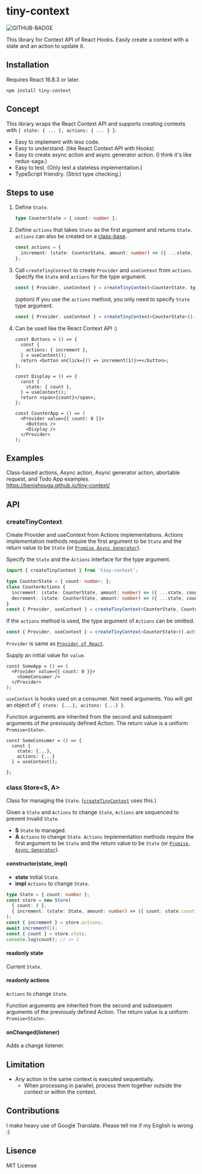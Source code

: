 # tiny-context

![GITHUB-BADGE](https://github.com/benishouga/tiny-context/workflows/Node.js%20CI/badge.svg)

This library for Context API of React Hooks. Easily create a context with a state and an action to update it.

## Installation

Requires React 16.8.3 or later.

```
npm install tiny-context
```

## Concept

This library wraps the React Context API and supports creating contexts with `{ state: { ... }, actions: { ... } }`.

- Easy to implement with less code.
- Easy to understand. (like React Context API with Hooks)
- Easy to create async action and async generator action. (I think it's like redux-saga.)
- Easy to test. (Only test a stateless implementation.)
- TypeScript friendry. (Strict type checking.)

## Steps to use

1. Define `State`.
   ```ts
   type CounterState = { count: number };
   ```
2. Define `actions` that takes `State` as the first argument and returns `State`. `actions` can also be created on a [class-base](https://benishouga.github.io/tiny-context/).
   ```ts
   const actions = {
     increment: (state: CounterState, amount: number) => ({ ...state, count: state.count + amount }),
   };
   ```
3. Call `createTinyContext` to create `Provider` and `useContext` from `actions`. Specify the `State` and `actions` for the type argument.
   ```ts
   const { Provider, useContext } = createTinyContext<CounterState, typeof actions>(actions);
   ```
   (option) If you use the `actions` method, you only need to specify `State` type argument.
   ```ts
   const { Provider, useContext } = createTinyContext<CounterState>().actions(actions);
   ```
4. Can be used like the React Context API :)

   ```tsx
   const Buttons = () => {
     const {
       actions: { increment },
     } = useContext();
     return <button onClick={() => increment(1)}>+</button>;
   };

   const Display = () => {
     const {
       state: { count },
     } = useContext();
     return <span>{count}</span>;
   };

   const CounterApp = () => (
     <Provider value={{ count: 0 }}>
       <Buttons />
       <Display />
     </Provider>
   );
   ```

## Examples

Class-based actions, Async action, Async generator action, abortable request, and Todo App examples.<br>
https://benishouga.github.io/tiny-context/

## API

### createTinyContext

Create Provider and useContext from Actions implementations. Actions implementation methods require the first argument to be `State` and the return value to be `State` (or [`Promise`, `Async Generator`](https://benishouga.github.io/tiny-context/)).

Specify the `State` and the `Actions` interface for the type argument.

```ts
import { createTinyContext } from 'tiny-context';

type CounterState = { count: number; };
class CounterActions {
  increment: (state: CounterState, amount: number) => ({ ...state, count: state.count + amount }),
  decrement: (state: CounterState, amount: number) => ({ ...state, count: state.count - amount })
}
const { Provider, useContext } = createTinyContext<CounterState, CounterActions>(new CounterActions());
```

If the `actions` method is used, the type argument of `Actions` can be omitted.

```ts
const { Provider, useContext } = createTinyContext<CounterState>().actions(new CounterActions());
```

`Provider` is same as [`Provider of React`](https://reactjs.org/docs/context.html#contextprovider).

Supply an initial value for `value`.

```tsx
const SomeApp = () => (
  <Provider value={{ count: 0 }}>
    <SomeConsumer />
  </Provider>
);
```

`useContext` is hooks used on a consumer. Not need arguments. You will get an object of `{ state: {...}, acitons: {...} }`.

Function arguments are inherited from the second and subsequent arguments of the previously defined Action. The return value is a uniform `Promise<State>`.

```tsx
const SomeConsumer = () => {
  const {
    state: {...},
    actions: {...}
  } = useContext();

};
```

### class Store<S, A>

Class for managing the `State`. ([`createTinyContext`](https://github.com/benishouga/tiny-context#createTinyContext) uses this.)

Given a `State` and `Actions` to change `State`, `Actions` are sequenced to prevent invalid `State`.

- **S** `State` to managed.
- **A** `Actions` to change `State`. `Actions` implementation methods require the first argument to be `State` and the return value to be `State` (or [`Promise`, `Async Generator`](https://benishouga.github.io/tiny-context/)).

#### constructor(state, impl)

- **state** Initial `State`.
- **impl** `Actions` to change `State`.

```ts
type State = { count: number };
const store = new Store(
  { count: 0 },
  { increment: (state: State, amount: number) => ({ count: state.count + amount }) }
);
const { increment } = store.actions;
await increment(1);
const { count } = store.state;
console.log(count); // => 1
```

#### readonly state

Current `State`.

#### readonly actions

`Actions` to change `State`.

Function arguments are inherited from the second and subsequent arguments of the previously defined Action. The return value is a uniform `Promise<State>`.

#### onChanged(listener)

Adds a change listener.

## Limitation

- Any action in the same context is executed sequentially.
  - When processing in parallel, process them together outside the context or within the context.

## Contributions

I make heavy use of Google Translate. Please tell me if my English is wrong :)

## Lisence

MIT License
